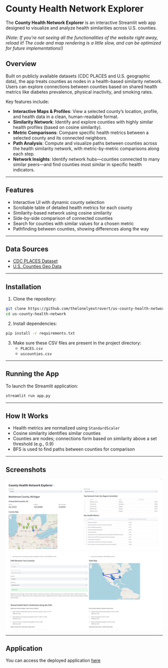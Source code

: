 # County Health Network Explorer

The **County Health Network Explorer** is an interactive Streamlit web app designed to visualize and analyze health similarities across U.S. counties. 

*(Note: If you're not seeing all the functionalities of the website right away, reload it! The code and map rendering is a little slow, and can be optimized for future implementations!)*

## Overview

Built on publicly available datasets (CDC PLACES and U.S. geographic data), the app treats counties as nodes in a health-based similarity network. Users can explore connections between counties based on shared health metrics like diabetes prevalence, physical inactivity, and smoking rates.

Key features include:
- **Interactive Maps & Profiles**: View a selected county’s location, profile, and health data in a clean, human-readable format.
- **Similarity Network**: Identify and explore counties with highly similar health profiles (based on cosine similarity).
- **Metric Comparisons**: Compare specific health metrics between a selected county and its connected neighbors.
- **Path Analysis**: Compute and visualize paths between counties across the health similarity network, with metric-by-metric comparisons along each step.
- **Network Insights**: Identify network hubs—counties connected to many similar peers—and find counties most similar in specific health indicators.

---

## Features

- Interactive UI with dynamic county selection
- Scrollable table of detailed health metrics for each county
- Similarity-based network using cosine similarity
- Side-by-side comparison of connected counties
- Search for counties with similar values for a chosen metric
- Pathfinding between counties, showing differences along the way

---

## Data Sources

- [CDC PLACES Dataset](https://data.cdc.gov/500-Cities-Places/PLACES-Local-Data-for-Better-Health-County-Data-20/swc5-untb/about_data)
- [U.S. Counties Geo Data](https://simplemaps.com/data/us-counties)

---

## Installation

1. Clone the repository:

```bash
git clone https://github.com/thelonelyextrovert/us-county-health-network.git
cd us-county-health-network
```

2. Install dependencies:

```bash
pip install -r requirements.txt
```

3. Make sure these CSV files are present in the project directory:
   - `PLACES.csv`
   - `uscounties.csv`

---

## Running the App

To launch the Streamlit application:

```bash
streamlit run app.py
```

---

## How It Works

- Health metrics are normalized using `StandardScaler`
- Cosine similarity identifies similar counties
- Counties are nodes; connections form based on similarity above a set threshold (e.g., 0.9)
- BFS is used to find paths between counties for comparison

---

## Screenshots

![Screenshot of County Health Dashboard with Cosine Similarity](app-images/Screenshot_1.png)
![Screenshot of County Health Dashboard with BFS Paths](app-images/Screenshot_2.png)

---

## Application

You can access the deployed application [here](https://us-county-health-network.streamlit.app/)

